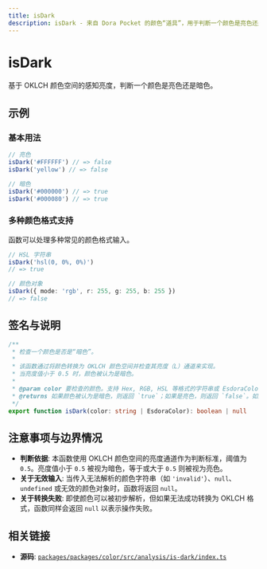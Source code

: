 ```yaml
---
title: isDark
description: isDark - 来自 Dora Pocket 的颜色“道具”，用于判断一个颜色是亮色还是暗色。
---
```


# isDark

<!-- 1. 简介：一句话核心功能描述 -->

基于 OKLCH 颜色空间的感知亮度，判断一个颜色是亮色还是暗色。

<!-- 2. 示例：由核心功能和从测试用例中提炼的场景组成 -->

## 示例

### 基本用法

```typescript
// 亮色
isDark('#FFFFFF') // => false
isDark('yellow') // => false

// 暗色
isDark('#000000') // => true
isDark('#000080') // => true
```

### 多种颜色格式支持

函数可以处理多种常见的颜色格式输入。

```typescript
// HSL 字符串
isDark('hsl(0, 0%, 0%)')
// => true

// 颜色对象
isDark({ mode: 'rgb', r: 255, g: 255, b: 255 })
// => false
```

<!-- 3. 签名与说明：合并了签名、参数、返回值的唯一技术核心 -->

## 签名与说明

```typescript
/**
 * 检查一个颜色是否是“暗色”。
 *
 * 该函数通过将颜色转换为 OKLCH 颜色空间并检查其亮度（L）通道来实现。
 * 当亮度值小于 0.5 时，颜色被认为是暗色。
 *
 * @param color 要检查的颜色。支持 Hex, RGB, HSL 等格式的字符串或 EsdoraColor 对象。
 * @returns 如果颜色被认为是暗色，则返回 `true`；如果是亮色，则返回 `false`。如果输入是无效的颜色，则返回 `null`。
 */
export function isDark(color: string | EsdoraColor): boolean | null
```

<!-- 4. 注意事项与边界情况：建立用户信任 -->

## 注意事项与边界情况

- **判断依据**: 本函数使用 OKLCH 颜色空间的亮度通道作为判断标准，阈值为 `0.5`。亮度值小于 `0.5` 被视为暗色，等于或大于 `0.5` 则被视为亮色。
- **关于无效输入**: 当传入无法解析的颜色字符串（如 `'invalid'`）、`null`、`undefined` 或无效的颜色对象时，函数将返回 `null`。
- **关于转换失败**: 即使颜色可以被初步解析，但如果无法成功转换为 OKLCH 格式，函数同样会返回 `null` 以表示操作失败。

<!-- 5. 相关链接：提供相关函数及源码的链接 -->

## 相关链接

- **源码**: [`packages/packages/color/src/analysis/is-dark/index.ts`](https://github.com/esdora-js/esdora/blob/main/packages/packages/color/src/analysis/is-dark/index.ts)

